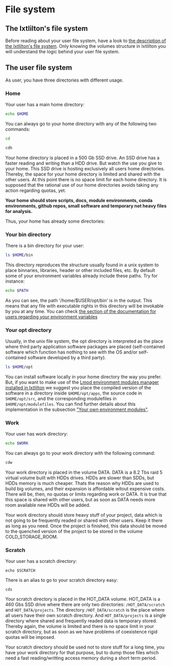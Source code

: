 # File system

## The Ixtlilton's file system

Before reading about your user file system, have a look to [the description of the Ixtlilton's
file system](../../about/file_system.md). Only knowing the volumes structure in Ixtlilton you will understand the logic behind your user file
system.

## The user file system

As user, you have three directories with different usage.

### Home

Your user has a main home directory:

```bash
echo $HOME
```

You can always go to your home directory with any of the following two commands:

```bash
cd
```

```bash
cdh
```

Your home directory is placed in a 500 Gb SSD drive. An SSD drive has a faster reading and
writing than a HDD drive. But watch the use you give to your home. This SSD drive is hosting exclusively all
users home directories. Thereby, the space for your home directory is limited and shared with the other users. At this point there is no space limit for each home directory. It is supposed that the rational use of our home directories avoids taking any action regarding quotas, yet.

**Your home should store scripts, docs, module environments, conda environments, github repos, small
software and temporary not heavy files for analysis.**

Thus, your home has already some directories:

### Your bin directory

There is a bin directory for your user:

```bash
ls $HOME/bin
```

This directory reproduces the structure usually found in a unix system to place binnaries,
libraries, header or other included files, etc. By default some of your environment variables
already include these paths. Try for instance:

```bash
echo $PATH
```

As you can see, the path '/home/$USER/opt/bin' is in the output. This means that any file with
executable rights in this directory will be invokable by you at any time. You can check [the section of the documentation for users
regarding your environment variables](environment_variables.md)


### Your opt directory

Usually, in the unix file system, the opt directory is interpreted as the place where third party
application software packages are placed (self-contained software which function has nothing to see with the OS and/or self-contained software developed by a third party).

```bash
ls $HOME/opt
```

You can install software locally in your home directory the way you prefer. But, if you want to make use
of the [Lmod environment modules manager installed in Ixtlilton](environment_modules.md) we suggest you place the compiled
version of the software in a directory inside `$HOME/opt/apps`, the source code in `SHOME/opt/src`,
and the corresponding modulefiles in `$HOME/opt/modulefiles`. You can find further details about
this implementation in the subsection ["Your own environment modules"](environment_modules.md#your-own-environment-modules).

### Work

Your user has work directory:

```bash
echo $WORK
```

You can always go to your work directory with the following command:

```bash
cdw
```

Your work directory is placed in the volume DATA. DATA is a 8.2 Tbs raid 5 virtual volume built
with HDDs drives. HDDs are slower than SDDs, but HDDs memory is much cheaper. Thats the reason why
HDDs are used to build big volumes, and their expansion is affordable witout expensive costs. There
will be, then, no quotas or limits regarding work or DATA. It is true that this space is shared
with other users, but as soon as DATA needs more room available new HDDs will be added.

Your work directory should store heavy stuff of your project, data which is not going to be frequently readed or
shared with other users. Keep it there as long as you need. Once the project is finished, this data
should be moved to the quenched version of the project to be stored in the volume
COLD_STORAGE_ROOM.

### Scratch

Your user has a scratch directory:

```
echo $SCRATCH
```

There is an alias to go to your scratch directory easy:

```
cds
```

Your scratch directory is placed in the HOT_DATA volume. HOT_DATA is a 460 Gbs SSD drive where
there are only two directories: `/HOT_DATA/scratch` and `HOT_DATA/projects`. The directory
`/HOT_DATA/scratch` is the place where all users have their own scratch directory. And
`HOT_DATA/projects` is a single directory where shared and frequently readed data is
temporary stored. Thereby again, the volume is limited and there is no space limit in your scratch
directory, but as soon as we have problems of coexistence rigid quotas will be imposed.

Your scratch directory should be used not to store stuff for a long time, you have your work
directory for that purpose, but to dump those files which need a fast reading/writting access
memory during a short term period.

